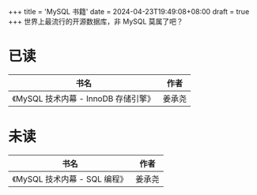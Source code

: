 +++
title = 'MySQL 书籍'
date = 2024-04-23T19:49:08+08:00
draft = true
+++
世界上最流行的开源数据库，非 MySQL 莫属了吧？
<!--more-->
# 已读

| 书名 | 作者 |
| - | - | 
| 《MySQL 技术内幕 - InnoDB 存储引擎》| 姜承尧 |

# 未读

| 书名 | 作者 |
| - | - | 
| 《MySQL 技术内幕 - SQL 编程》| 姜承尧 |

